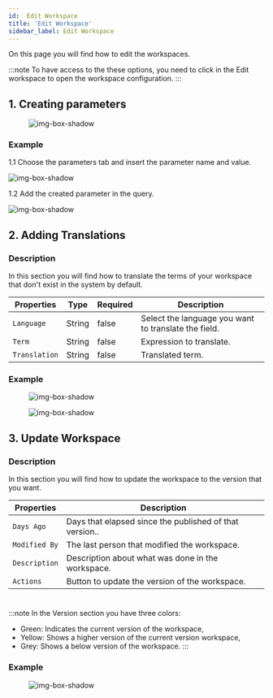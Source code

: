 ```yaml
---
id:  Edit Workspace
title: 'Edit Workspace'
sidebar_label: Edit Workspace
---
```


On this page you will find how to edit the workspaces.

:::note
To have access to the these options, you need to click in the Edit workspace to open the workspace configuration.
:::

## 1. Creating parameters


<figure>

![img-box-shadow](/img/craft/workspace/edit-workspace.png)
</figure>

### Example

1.1 Choose the parameters tab and insert the parameter name and value.

![img-box-shadow](/img/craft/workspace/parameter.png)

1.2 Add the created parameter in the query.

![img-box-shadow](/img/craft/workspace/usingParameter.png)


## 2. Adding Translations

### Description

In this section you will find how to translate the terms of your workspace that don't exist in the system by default.

<table className="custom-table">
    <thead> 
        <tr>
            <th>Properties</th>
            <th>Type</th>
            <th>Required</th>
            <th>Description</th>
        </tr>
    </thead>
    <tbody>
        <tr className="selected">
            <td><code>Language</code></td>
            <td>String</td>
            <td>false</td>
            <td>Select the language you want to translate the field.</td> 
        </tr>
        <tr className="selected">
            <td><code>Term</code></td>
            <td>String</td>
            <td>false</td>
            <td>Expression to translate.</td> 
        </tr>
        <tr className="selected">
            <td><code>Translation</code></td>
            <td>String</td>
            <td>false</td>
            <td>Translated term.</td> 
        </tr>
    </tbody>
</table>

### Example

<figure>

![img-box-shadow](/img/craft/workspace/Translation.png)
</figure>

<figure>

![img-box-shadow](/img/craft/workspace/Translation-example.png)
</figure>


## 3. Update Workspace

### Description

In this section you will find how to update the workspace to the version that you want.

<table className="custom-table">
    <thead> 
        <tr>
            <th>Properties</th>
            <th>Description</th>
        </tr>
    </thead>
    <tbody>
        <tr className="selected">
            <td><code>Days Ago</code></td>
            <td>Days that elapsed since the published of that version..</td> 
        </tr>
        <tr className="selected">
            <td><code>Modified By</code></td>
            <td>The last person that modified the workspace.</td> 
        </tr>
        <tr className="selected">
            <td><code>Description</code></td>
            <td>Description about what was done in the workspace.</td> 
        </tr>
         <tr className="selected">
            <td><code>Actions</code></td>
            <td>Button to update the version of the workspace.</td> 
        </tr>
    </tbody>
</table>

#

:::note
In the Version section you have three colors: 

- Green: Indicates the current version of the workspace, 
- Yellow: Shows a higher version of the current version workspace, 
- Grey: Shows a below version of the workspace.
:::

### Example

<figure>


![img-box-shadow](/img/craft/workspace/About-example.png)
</figure>


